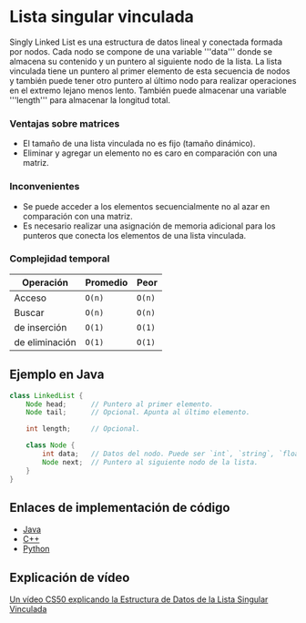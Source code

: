 # Lista singular vinculada

Singly Linked List es una estructura de datos lineal y conectada formada por nodos. Cada nodo se compone de una variable '''data''' donde se almacena su contenido y un puntero al siguiente nodo de la lista. La lista vinculada tiene un puntero al primer elemento de esta secuencia de nodos y también puede tener otro puntero al último nodo para realizar operaciones en el extremo lejano menos lento. También puede almacenar una variable '''length''' para almacenar la longitud total.

### Ventajas sobre matrices

- El tamaño de una lista vinculada no es fijo (tamaño dinámico).
- Eliminar y agregar un elemento no es caro en comparación con una matriz.

### Inconvenientes

- Se puede acceder a los elementos secuencialmente no al azar en comparación con una matriz.
- Es necesario realizar una asignación de memoria adicional para los punteros que conecta los elementos de una lista vinculada.

### Complejidad temporal

| Operación | Promedio | Peor |
|-----------|---------|-------|
| Acceso         |   `O(n)` |  `O(n)` |
| Buscar         |   `O(n)` |  `O(n)` |
| de inserción   |  `O(1)`  |  `O(1)` |
| de eliminación |   `O(1)` |  `O(1)` |

## Ejemplo en Java

```java
class LinkedList {
    Node head;      // Puntero al primer elemento.
    Node tail;      // Opcional. Apunta al último elemento.

    int length;     // Opcional.

    class Node {
        int data;   // Datos del nodo. Puede ser `int`, `string`, `float`, `templates`, etc..
        Node next;  // Puntero al siguiente nodo de la lista.
    }
}
```

## Enlaces de implementación de código

- [Java](https://github.com/TheAlgorithms/Java/blob/master/src/main/java/com/thealgorithms/datastructures/lists/SinglyLinkedList.java)
- [C++](https://github.com/TheAlgorithms/C-Plus-Plus/blob/master/Data%20Structure/Linked%20List.cpp)
- [Python](https://github.com/TheAlgorithms/Python/blob/master/data_structures/linked_list/singly_linked_list.py)

## Explicación de vídeo

[Un vídeo CS50 explicando la Estructura de Datos de la Lista Singular Vinculada](https://www.youtube.com/watch?v=5nsKtQuT6E8)
